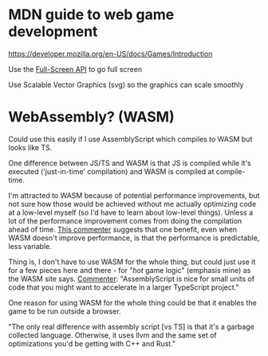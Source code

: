 # MDN guide to web game development

https://developer.mozilla.org/en-US/docs/Games/Introduction

Use the [Full-Screen API](https://developer.mozilla.org/en-US/docs/Web/API/Fullscreen_API) to go full screen

Use Scalable Vector Graphics (svg) so the graphics can scale smoothly

# WebAssembly? (WASM)

Could use this easily if I use AssemblyScript which compiles to WASM but looks like TS.

One difference between JS/TS and WASM is that JS is compiled while it's executed ('just-in-time' compilation) and WASM is compiled at compile-time.

I'm attracted to WASM because of potential performance improvements, but not sure how those would be achieved without me actually optimizing code at a low-level myself (so I'd have to learn about low-level things). Unless a lot of the performance improvement comes from doing the compilation ahead of time. [This commenter](https://news.ycombinator.com/item?id=32595102) suggests that one benefit, even when WASM doesn't improve performance, is that the performance is predictable, less variable.

Thing is, I don't have to use WASM for the whole thing, but could just use it for a few pieces here and there - for "*hot* game logic" (emphasis mine) as the WASM site says. [Commenter](https://news.ycombinator.com/item?id=32592021): "AssemblyScript is nice for small units of code that you might want to accelerate in a larger TypeScript project."

One reason for using WASM for the whole thing could be that it enables the game to be run outside a browser.

"The only real difference with assembly script [vs TS] is that it's a garbage collected language. Otherwise, it uses llvm and the same set of optimizations you'd be getting with C++ and Rust."
